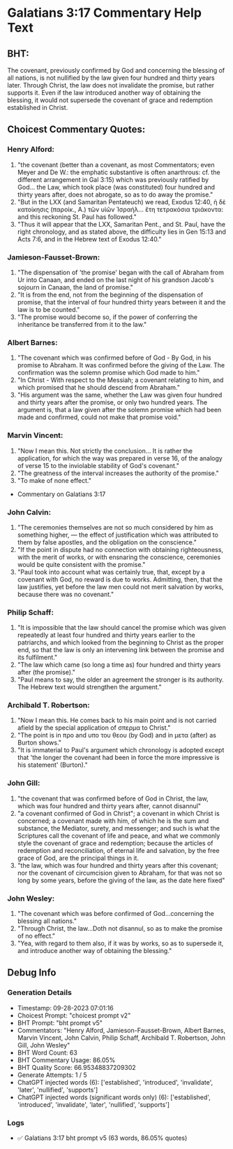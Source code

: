 # Galatians 3:17 Commentary Help Text

## BHT:
The covenant, previously confirmed by God and concerning the blessing of all nations, is not nullified by the law given four hundred and thirty years later. Through Christ, the law does not invalidate the promise, but rather supports it. Even if the law introduced another way of obtaining the blessing, it would not supersede the covenant of grace and redemption established in Christ.

## Choicest Commentary Quotes:
### Henry Alford:
1. "the covenant (better than a covenant, as most Commentators; even Meyer and De W.: the emphatic substantive is often anarthrous: cf. the different arrangement in Gal 3:15) which was previously ratified by God... the Law, which took place (was constituted) four hundred and thirty years after, does not abrogate, so as to do away the promise." 
2. "But in the LXX (and Samaritan Pentateuch) we read, Exodus 12:40, ἡ δὲ κατοίκησις (παροίκ., A.) τῶν υἱῶν Ἰσραήλ... ἔτη τετρακόσια τριάκοντα: and this reckoning St. Paul has followed."
3. "Thus it will appear that the LXX, Samaritan Pent., and St. Paul, have the right chronology, and as stated above, the difficulty lies in Gen 15:13 and Acts 7:6, and in the Hebrew text of Exodus 12:40."

### Jamieson-Fausset-Brown:
1. "The dispensation of 'the promise' began with the call of Abraham from Ur into Canaan, and ended on the last night of his grandson Jacob's sojourn in Canaan, the land of promise."
2. "It is from the end, not from the beginning of the dispensation of promise, that the interval of four hundred thirty years between it and the law is to be counted."
3. "The promise would become so, if the power of conferring the inheritance be transferred from it to the law."

### Albert Barnes:
1. "The covenant which was confirmed before of God - By God, in his promise to Abraham. It was confirmed before the giving of the Law. The confirmation was the solemn promise which God made to him."
2. "In Christ - With respect to the Messiah; a covenant relating to him, and which promised that he should descend from Abraham."
3. "His argument was the same, whether the Law was given four hundred and thirty years after the promise, or only two hundred years. The argument is, that a law given after the solemn promise which had been made and confirmed, could not make that promise void."

### Marvin Vincent:
1. "Now I mean this. Not strictly the conclusion... It is rather the application, for which the way was prepared in verse 16, of the analogy of verse 15 to the inviolable stability of God's covenant."
2. "The greatness of the interval increases the authority of the promise."
3. "To make of none effect."
- Commentary on Galatians 3:17

### John Calvin:
1. "The ceremonies themselves are not so much considered by him as something higher, — the effect of justification which was attributed to them by false apostles, and the obligation on the conscience."
2. "If the point in dispute had no connection with obtaining righteousness, with the merit of works, or with ensnaring the conscience, ceremonies would be quite consistent with the promise."
3. "Paul took into account what was certainly true, that, except by a covenant with God, no reward is due to works. Admitting, then, that the law justifies, yet before the law men could not merit salvation by works, because there was no covenant."

### Philip Schaff:
1. "It is impossible that the law should cancel the promise which was given repeatedly at least four hundred and thirty years earlier to the patriarchs, and which looked from the beginning to Christ as the proper end, so that the law is only an intervening link between the promise and its fulfilment."
2. "The law which came (so long a time as) four hundred and thirty years after (the promise)."
3. "Paul means to say, the older an agreement the stronger is its authority. The Hebrew text would strengthen the argument."

### Archibald T. Robertson:
1. "Now I mean this. He comes back to his main point and is not carried afield by the special application of σπερμα to Christ."
2. "The point is in προ and υπο του θεου (by God) and in μετα (after) as Burton shows."
3. "It is immaterial to Paul's argument which chronology is adopted except that 'the longer the covenant had been in force the more impressive is his statement' (Burton)."

### John Gill:
1. "the covenant that was confirmed before of God in Christ, the law, which was four hundred and thirty years after, cannot disannul"
2. "a covenant confirmed of God in Christ"; a covenant in which Christ is concerned; a covenant made with him, of which he is the sum and substance, the Mediator, surety, and messenger; and such is what the Scriptures call the covenant of life and peace, and what we commonly style the covenant of grace and redemption; because the articles of redemption and reconciliation, of eternal life and salvation, by the free grace of God, are the principal things in it.
3. "the law, which was four hundred and thirty years after this covenant; nor the covenant of circumcision given to Abraham, for that was not so long by some years, before the giving of the law, as the date here fixed"

### John Wesley:
1. "The covenant which was before confirmed of God...concerning the blessing all nations." 
2. "Through Christ, the law...Doth not disannul, so as to make the promise of no effect." 
3. "Yea, with regard to them also, if it was by works, so as to supersede it, and introduce another way of obtaining the blessing."


## Debug Info
### Generation Details
- Timestamp: 09-28-2023 07:01:16
- Choicest Prompt: "choicest prompt v2"
- BHT Prompt: "bht prompt v5"
- Commentators: "Henry Alford, Jamieson-Fausset-Brown, Albert Barnes, Marvin Vincent, John Calvin, Philip Schaff, Archibald T. Robertson, John Gill, John Wesley"
- BHT Word Count: 63
- BHT Commentary Usage: 86.05%
- BHT Quality Score: 66.95348837209302
- Generate Attempts: 1 / 5
- ChatGPT injected words (6):
	['established', 'introduced', 'invalidate', 'later', 'nullified', 'supports']
- ChatGPT injected words (significant words only) (6):
	['established', 'introduced', 'invalidate', 'later', 'nullified', 'supports']

### Logs
- ✅ Galatians 3:17 bht prompt v5 (63 words, 86.05% quotes)
